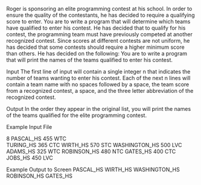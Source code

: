Roger is sponsoring an elite programming contest at his school. In order to ensure the quality of the contestants, he has decided to require a qualifying score to enter. You are to write a program that will determine which teams have qualified to enter his contest.
He has decided that to qualify for his contest, the programming team must have previously competed at another recognized contest. Since scores at different contests are not uniform, he has decided that some contests should require a higher minimum score than others. He has decided on the following:
You are to write a program that will print the names of the teams qualified to enter his contest.

Input
The first line of input will contain a single integer n that indicates the number of teams wanting to enter his contest. Each of the next n lines will contain a team name with no spaces followed by a space, the team score from a recognized contest, a space, and the three letter abbreviation of the recognized contest.

Output
In the order they appear in the original list, you will print the names of the teams qualified for the elite programming contest.

Example Input File

8
PASCAL_HS 455 WTC  
TURING_HS 365 CTC 
WIRTH_HS 570 STC 
WASHINGTON_HS 500 LVC 
ADAMS_HS 325 WTC 
ROBINSON_HS 480 NTC 
GATES_HS 400 CTC 
JOBS_HS 450 LVC

Example Output to Screen
PASCAL_HS 
WIRTH_HS 
WASHINGTON_HS 
ROBINSON_HS 
GATES_HS 
